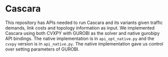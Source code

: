 # Cascara
This repository has APIs needed to run Cascara and its variants given traffic demands, link costs and topology information as input. We implemented Cascara using both CVXPY with GUROBI as the solver and native gurobipy API bindings. The native implementation is in `api_opt_native.py` and the `cvxpy` version is in `api_native.py`. The native implementation gave us control over setting parameters of GUROBI. 
